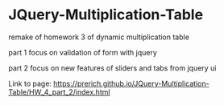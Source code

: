 # JQuery-Multiplication-Table

remake of homework 3 of dynamic multiplication table

part 1 focus on validation of form with jquery

part 2 focus on new features of sliders and tabs from jquery ui

Link to page: 
https://prerich.github.io/JQuery-Multiplication-Table/HW_4_part_2/index.html
